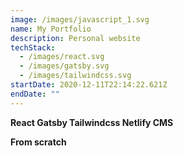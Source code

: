 ```yaml
---
image: /images/javascript_1.svg
name: My Portfolio
description: Personal website
techStack:
  - /images/react.svg
  - /images/gatsby.svg
  - /images/tailwindcss.svg
startDate: 2020-12-11T22:14:22.621Z
endDate: ""
---
```

**React Gatsby Tailwindcss  Netlify CMS**

**From scratch**